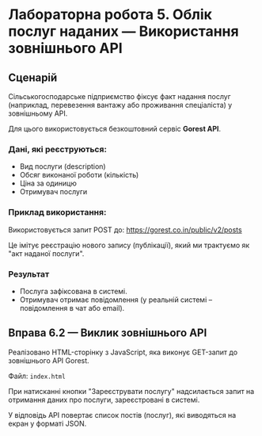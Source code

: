# Лабораторна робота 5. Облік послуг наданих — Використання зовнішнього API

## Сценарій

Сільськогосподарське підприємство фіксує факт надання послуг (наприклад, перевезення вантажу або проживання спеціаліста) у зовнішньому API.

Для цього використовується безкоштовний сервіс **Gorest API**.

### Дані, які реєструються:
- Вид послуги (description)
- Обсяг виконаної роботи (кількість)
- Ціна за одиницю
- Отримувач послуги

### Приклад використання:

Використовується запит POST до: https://gorest.co.in/public/v2/posts

Це імітує реєстрацію нового запису (публікації), який ми трактуємо як "акт наданої послуги".

### Результат

- Послуга зафіксована в системі.
- Отримувач отримає повідомлення (у реальній системі – повідомлення в чат або email).

## Вправа 6.2 — Виклик зовнішнього API

Реалізовано HTML-сторінку з JavaScript, яка виконує GET-запит до зовнішнього API Gorest.

Файл: `index.html`

При натисканні кнопки "Зареєструвати послугу" надсилається запит на отримання даних про послуги, зареєстровані в системі.

У відповідь API повертає список постів (послуг), які виводяться на екран у форматі JSON.
